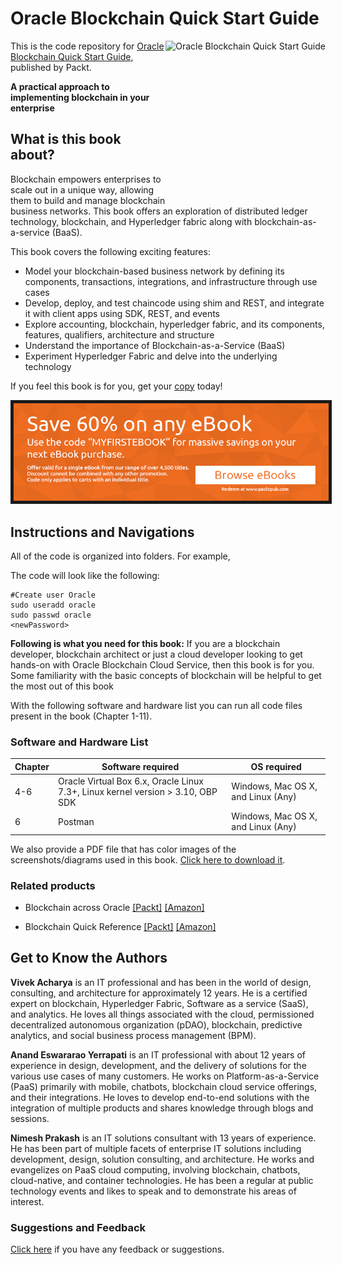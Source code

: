 # Oracle Blockchain Quick Start Guide

<a href="https://www.packtpub.com/big-data-and-business-intelligence/oracle-blockchain-services-quick-start-guide?utm_source=github&utm_medium=repository&utm_campaign=9781789804164"><img src="https://www.packtpub.com/media/catalog/product/cache/e4d64343b1bc593f1c5348fe05efa4a6/9/7/9781789804164-original.jpeg" alt="Oracle Blockchain Quick Start Guide" height="256px" align="right"></a>

This is the code repository for [Oracle Blockchain Quick Start Guide](https://www.packtpub.com/big-data-and-business-intelligence/oracle-blockchain-services-quick-start-guide?utm_source=github&utm_medium=repository&utm_campaign=9781789804164), published by Packt.

**A practical approach to implementing blockchain in your enterprise**

## What is this book about?
Blockchain empowers enterprises to scale out in a unique way, allowing them to build and manage blockchain business networks. This book offers an exploration of distributed ledger technology, blockchain, and Hyperledger fabric along with blockchain-as-a-service (BaaS).

This book covers the following exciting features: 
* Model your blockchain-based business network by defining its components, transactions, integrations, and infrastructure through use cases
* Develop, deploy, and test chaincode using shim and REST, and integrate it with client apps using SDK, REST, and events
* Explore accounting, blockchain, hyperledger fabric, and its components, features, qualifiers, architecture and structure
* Understand the importance of Blockchain-as-a-Service (BaaS)
* Experiment Hyperledger Fabric and delve into the underlying technology

If you feel this book is for you, get your [copy](https://www.amazon.com/dp/1789804167) today!

<a href="https://www.packtpub.com/?utm_source=github&utm_medium=banner&utm_campaign=GitHubBanner"><img src="https://raw.githubusercontent.com/PacktPublishing/GitHub/master/GitHub.png" alt="https://www.packtpub.com/" border="5" /></a>

## Instructions and Navigations
All of the code is organized into folders. For example,

The code will look like the following:
```
#Create user Oracle
sudo useradd oracle
sudo passwd oracle
<newPassword>
```

**Following is what you need for this book:**
If you are a blockchain developer, blockchain architect or just a cloud developer looking to get hands-on with Oracle Blockchain Cloud Service, then this book is for you. Some familiarity with the basic concepts of blockchain will be helpful to get the most out of this book

With the following software and hardware list you can run all code files present in the book (Chapter 1-11).

### Software and Hardware List

| Chapter  | Software required                                                                    | OS required                        |
| -------- | -------------------------------------------------------------------------------------| -----------------------------------|
| 4-6      | Oracle Virtual Box 6.x, Oracle Linux 7.3+, Linux kernel version > 3.10, OBP SDK      | Windows, Mac OS X, and Linux (Any) |
| 6        | Postman                                                                              | Windows, Mac OS X, and Linux (Any) |

We also provide a PDF file that has color images of the screenshots/diagrams used in this book. [Click here to download it](https://static.packt-cdn.com/downloads/9781789804164_ColorImages.pdf).


### Related products <Other books you may enjoy>
* Blockchain across Oracle [[Packt]](https://www.packtpub.com/in/big-data-and-business-intelligence/blockchain-across-oracle?utm_source=github&utm_medium=repository&utm_campaign=9781788474290) [[Amazon]](https://www.amazon.com/Blockchain-across-Oracle-Understand-implications-ebook/dp/B071G182VB/)

* Blockchain Quick Reference [[Packt]](https://www.packtpub.com/in/big-data-and-business-intelligence/blockchain-quick-reference?utm_source=github&utm_medium=repository&utm_campaign=9781788995788) [[Amazon]](https://www.amazon.com/Blockchain-Quick-Reference-decentralized-application/dp/1788995783)

## Get to Know the Authors
**Vivek Acharya**
is an IT professional and has been in the world of design, consulting, and architecture for approximately 12 years. He is a certified expert on blockchain, Hyperledger Fabric, Software as a service (SaaS), and analytics. He loves all things associated with the cloud, permissioned decentralized autonomous organization (pDAO), blockchain, predictive analytics, and social business process management (BPM).

**Anand Eswararao Yerrapati**
is an IT professional with about 12 years of experience in design, development, and the delivery of solutions for the various use cases of many customers. He works on Platform-as-a-Service (PaaS) primarily with mobile, chatbots, blockchain cloud service offerings, and their integrations. He loves to develop end-to-end solutions with the integration of multiple products and shares knowledge through blogs and sessions.

**Nimesh Prakash**
is an IT solutions consultant with 13 years of experience. He has been part of multiple facets of enterprise IT solutions including development, design, solution consulting, and architecture. He works and evangelizes on PaaS cloud computing, involving blockchain, chatbots, cloud-native, and container technologies. He has been a regular at public technology events and likes to speak and to demonstrate his areas of interest.


### Suggestions and Feedback
[Click here](https://docs.google.com/forms/d/e/1FAIpQLSdy7dATC6QmEL81FIUuymZ0Wy9vH1jHkvpY57OiMeKGqib_Ow/viewform) if you have any feedback or suggestions.
